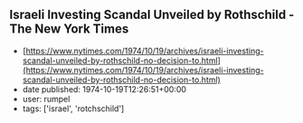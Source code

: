 ## Israeli Investing Scandal Unveiled by Rothschild - The New York Times
 - [https://www.nytimes.com/1974/10/19/archives/israeli-investing-scandal-unveiled-by-rothschild-no-decision-to.html](https://www.nytimes.com/1974/10/19/archives/israeli-investing-scandal-unveiled-by-rothschild-no-decision-to.html)
 - date published: 1974-10-19T12:26:51+00:00
 - user: rumpel
 - tags: ['israel', 'rotchschild']

